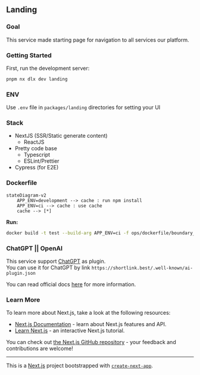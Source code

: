 ## Landing

### Goal

This service made starting page for navigation to all services our platform.

### Getting Started

First, run the development server:

```bash
pnpm nx dlx dev landing
```

### ENV

Use `.env` file in `packages/landing` directories for setting your UI

### Stack

- NextJS (SSR/Static generate content)
  - ReactJS
- Pretty code base
  - Typescript
  - ESLint/Prettier
- Cypress (for E2E)

### Dockerfile

```mermaid
stateDiagram-v2
    APP_ENV=development --> cache : run npm install
    APP_ENV=ci --> cache : use cache
    cache --> [*]
```

**Run:**

```bash
docker build -t test --build-arg APP_ENV=ci -f ops/dockerfile/boundary_ui/landing.Dockerfile .
```

### ChatGPT || OpenAI

This service support [ChatGPT](https://chat.openai.com/chat) as plugin.  
You can use it for ChatGPT by link `https://shortlink.best/.well-known/ai-plugin.json`

You can read official docs [here](https://platform.openai.com/docs/plugins/getting-started/running-a-plugin) for more information.

### Learn More

To learn more about Next.js, take a look at the following resources:

- [Next.js Documentation](https://nextjs.org/docs) - learn about Next.js features and API.
- [Learn Next.js](https://nextjs.org/learn) - an interactive Next.js tutorial.

You can check out [the Next.js GitHub repository](https://github.com/vercel/next.js/) - your feedback and contributions are welcome!

---

This is a [Next.js](https://nextjs.org/) project bootstrapped with [`create-next-app`](https://github.com/vercel/next.js/tree/canary/packages/create-next-app).
